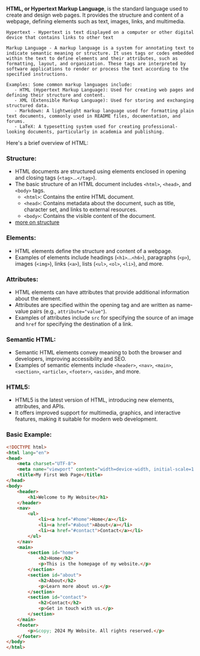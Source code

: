 **HTML, or Hypertext Markup Language**, is the standard language used to create and design web pages. 
It provides the structure and content of a webpage, defining elements such as text, images, links, and multimedia.

```
Hypertext - Hypertext is text displayed on a computer or other digital device that contains links to other text

Markup Language - A markup language is a system for annotating text to indicate semantic meaning or structure. It uses tags or codes embedded within the text to define elements and their attributes, such as formatting, layout, and organization. These tags are interpreted by software applications to render or process the text according to the specified instructions.

Examples: Some common markup languages include:
   - HTML (Hypertext Markup Language): Used for creating web pages and defining their structure and content.
   - XML (Extensible Markup Language): Used for storing and exchanging structured data.
   - Markdown: A lightweight markup language used for formatting plain text documents, commonly used in README files, documentation, and forums.
   - LaTeX: A typesetting system used for creating professional-looking documents, particularly in academia and publishing.
```

Here's a brief overview of HTML:

### Structure:
- HTML documents are structured using elements enclosed in opening and closing tags (`<tag>`...`</tag>`).
- The basic structure of an HTML document includes `<html>`, `<head>`, and `<body>` tags.
  - `<html>`: Contains the entire HTML document.
  - `<head>`: Contains metadata about the document, such as title, character set, and links to external resources.
  - `<body>`: Contains the visible content of the document.
- [more on structure](/html/structure.md)
### Elements:
- HTML elements define the structure and content of a webpage.
- Examples of elements include headings (`<h1>`...`<h6>`), paragraphs (`<p>`), images (`<img>`), links (`<a>`), lists (`<ul>`, `<ol>`, `<li>`), and more.

### Attributes:
- HTML elements can have attributes that provide additional information about the element.
- Attributes are specified within the opening tag and are written as name-value pairs (e.g., `attribute="value"`).
- Examples of attributes include `src` for specifying the source of an image and `href` for specifying the destination of a link.

### Semantic HTML:
- Semantic HTML elements convey meaning to both the browser and developers, improving accessibility and SEO.
- Examples of semantic elements include `<header>`, `<nav>`, `<main>`, `<section>`, `<article>`, `<footer>`, `<aside>`, and more.

### HTML5:
- HTML5 is the latest version of HTML, introducing new elements, attributes, and APIs.
- It offers improved support for multimedia, graphics, and interactive features, making it suitable for modern web development.

### Basic Example:
```html
<!DOCTYPE html>
<html lang="en">
<head>
    <meta charset="UTF-8">
    <meta name="viewport" content="width=device-width, initial-scale=1.0">
    <title>My First Web Page</title>
</head>
<body>
    <header>
        <h1>Welcome to My Website</h1>
    </header>
    <nav>
        <ul>
            <li><a href="#home">Home</a></li>
            <li><a href="#about">About</a></li>
            <li><a href="#contact">Contact</a></li>
        </ul>
    </nav>
    <main>
        <section id="home">
            <h2>Home</h2>
            <p>This is the homepage of my website.</p>
        </section>
        <section id="about">
            <h2>About</h2>
            <p>Learn more about us.</p>
        </section>
        <section id="contact">
            <h2>Contact</h2>
            <p>Get in touch with us.</p>
        </section>
    </main>
    <footer>
        <p>&copy; 2024 My Website. All rights reserved.</p>
    </footer>
</body>
</html>
```
